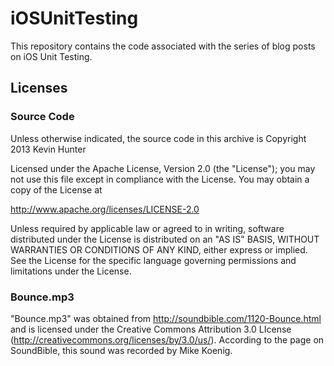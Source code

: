 iOSUnitTesting
==============

This repository contains the code associated with the series of blog posts on iOS Unit Testing.

Licenses
--------

### Source Code
Unless otherwise indicated, the source code in this archive is 
Copyright 2013 Kevin Hunter

Licensed under the Apache License, Version 2.0 (the "License");
you may not use this file except in compliance with the License.
You may obtain a copy of the License at

http://www.apache.org/licenses/LICENSE-2.0

Unless required by applicable law or agreed to in writing, software
distributed under the License is distributed on an "AS IS" BASIS,
WITHOUT WARRANTIES OR CONDITIONS OF ANY KIND, either express or implied.
See the License for the specific language governing permissions and
limitations under the License.

### Bounce.mp3

"Bounce.mp3" was obtained from http://soundbible.com/1120-Bounce.html and is licensed under the Creative Commons Attribution 3.0 LIcense (http://creativecommons.org/licenses/by/3.0/us/).  According to the page on SoundBible, this sound was recorded by Mike Koenig.

